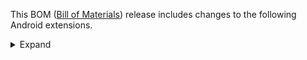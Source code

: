 This BOM ([Bill of Materials](https://central.sonatype.com/artifact/com.adobe.marketing.mobile/sdk-bom)) release includes changes to the following Android extensions.
<details>
  <summary>Expand</summary>

| Extension artifact | BOM (3.11.0) | BOM (3.12.0) |
|-----|-----|-----|
| **com.adobe.marketing.mobile:core** | **3.3.1** | **3.4.0**|
| com.adobe.marketing.mobile:analytics | 3.0.2 | 3.0.2 |
| com.adobe.marketing.mobile:assurance | 3.0.6 | 3.0.6 |
| com.adobe.marketing.mobile:audience | 3.0.1 | 3.0.1 |
| com.adobe.marketing.mobile:campaign | 3.0.3 | 3.0.3 |
| com.adobe.marketing.mobile:campaignclassic | 3.1.3 | 3.1.3 |
| com.adobe.marketing.mobile:edge | 3.0.2 | 3.0.2 |
| com.adobe.marketing.mobile:edgebridge | 3.0.1 | 3.0.1 |
| com.adobe.marketing.mobile:edgeconsent | 3.0.1 | 3.0.1 |
| com.adobe.marketing.mobile:edgeidentity | 3.0.1 | 3.0.1 |
| com.adobe.marketing.mobile:edgemedia | 3.0.1 | 3.0.1 |
| com.adobe.marketing.mobile:identity | 3.0.2 | 3.0.2 |
| com.adobe.marketing.mobile:lifecycle | 3.0.2 | 3.0.2 |
| com.adobe.marketing.mobile:media | 3.1.2 | 3.1.2 |
| com.adobe.marketing.mobile:messaging | 3.3.1 | 3.3.1 |
| com.adobe.marketing.mobile:notificationbuilder | 3.0.3 | 3.0.3 |
| com.adobe.marketing.mobile:optimize | 3.5.0 | 3.5.0 |
| com.adobe.marketing.mobile:places | 3.0.2 | 3.0.2 |
| com.adobe.marketing.mobile:signal | 3.0.1 | 3.0.1 |
| com.adobe.marketing.mobile:target | 3.0.2 | 3.0.2 |
| com.adobe.marketing.mobile:userprofile | 3.0.1 | 3.0.1 |

</details>
